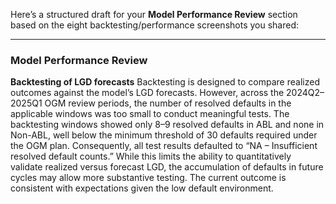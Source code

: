 Here’s a structured draft for your **Model Performance Review** section based on the eight backtesting/performance screenshots you shared:

---

### Model Performance Review


**Backtesting of LGD forecasts**
Backtesting is designed to compare realized outcomes against the model’s LGD forecasts. However, across the 2024Q2–2025Q1 OGM review periods, the number of resolved defaults in the applicable windows was too small to conduct meaningful tests. The backtesting windows showed only 8–9 resolved defaults in ABL and none in Non-ABL, well below the minimum threshold of 30 defaults required under the OGM plan. Consequently, all test results defaulted to “NA – Insufficient resolved default counts.” While this limits the ability to quantitatively validate realized versus forecast LGD, the accumulation of defaults in future cycles may allow more substantive testing. The current outcome is consistent with expectations given the low default environment.


